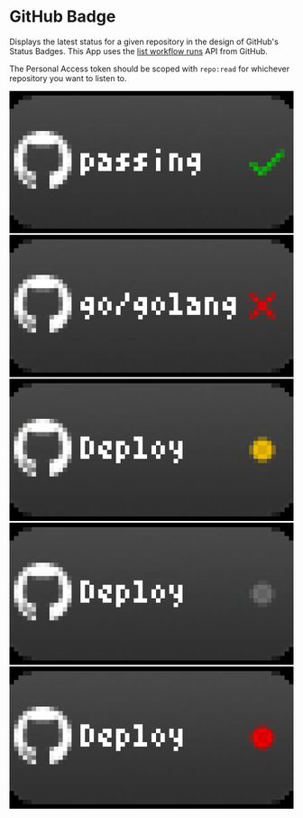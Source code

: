 # GitHub Badge

Displays the latest status for a given repository in the design of GitHub's Status Badges. This App uses the [list workflow runs](https://docs.github.com/en/rest/actions/workflow-runs?apiVersion=2022-11-28#list-workflow-runs-for-a-workflow) API from GitHub.

The Personal Access token should be scoped with `repo:read` for whichever repository you want to listen to.

![GitHub Badge for Tidbyt - Success Example](screenshot_success.png)
![GitHub Badge for Tidbyt - Failing Example](screenshot_failing.png)
![GitHub Badge for Tidbyt - Loading Example](screenshot_processing.png)
![GitHub Badge for Tidbyt - Neutral Example](screenshot_cancelled.png)
![GitHub Badge for Tidbyt - Faulted Example](screenshot_fault.png)
